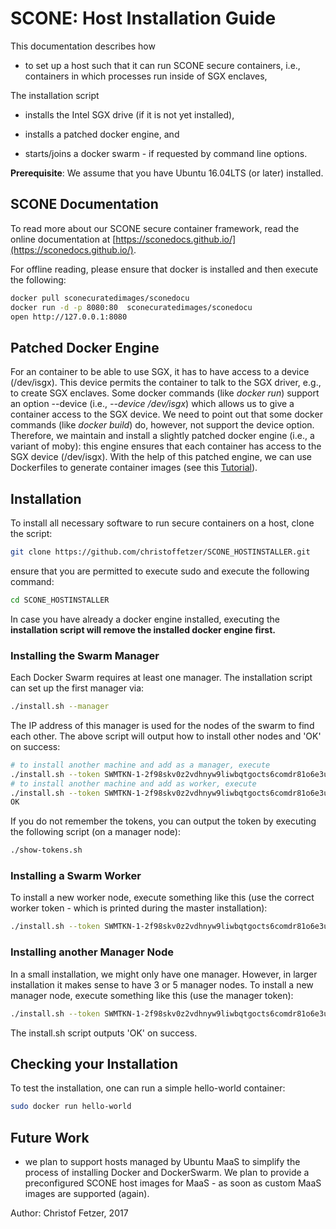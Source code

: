 # SCONE: Host Installation Guide

This documentation describes how 

* to set up a host such that it can run SCONE secure containers, i.e., containers in which processes run inside of SGX enclaves,

The installation script

* installs the Intel SGX drive (if it is not yet installed), 

* installs a patched docker engine, and

* starts/joins a docker swarm - if requested by command line options.


**Prerequisite**:  We assume that you have Ubuntu 16.04LTS (or later) installed. 

## SCONE Documentation

To read more about our SCONE secure container framework, read the online
documentation at [https://sconedocs.github.io/](https://sconedocs.github.io/).

For offline reading, please ensure that docker is installed and then execute the following:


```bash
docker pull sconecuratedimages/sconedocu
docker run -d -p 8080:80  sconecuratedimages/sconedocu
open http://127.0.0.1:8080
```

## Patched Docker Engine

For an container to be able to use SGX, it has to have access to a device (/dev/isgx). This device permits the container to talk to the SGX driver, e.g., to create SGX enclaves. Some docker commands (like *docker run*) support an option --device (i.e., *--device /dev/isgx*) which allows us to give a container access to the SGX device. We need to point out that some docker commands (like *docker build*) do, however, not support the device option. Therefore, we maintain and install a slightly patched docker engine (i.e., a variant of moby): this engine ensures that each container has access to the SGX device (/dev/isgx).  With the help of this patched engine, we can use Dockerfiles to generate container images (see this [Tutorial](SCONE_Dockerfile.md)).

## Installation

To install all necessary software to run secure containers on a host, clone the script:

```bash
git clone https://github.com/christoffetzer/SCONE_HOSTINSTALLER.git
```

ensure that you are permitted to execute sudo and execute the following command:

```bash
cd SCONE_HOSTINSTALLER
```

In case you have already a docker engine installed, executing the
**installation script will remove the installed docker engine first.**

### Installing the Swarm Manager

Each Docker Swarm requires at least one manager. The installation script
can set up the first manager via:

```bash
./install.sh --manager
```

The IP address of this manager is used for the nodes of the swarm to find each other. The above script will output how to install other nodes and 'OK' on success:

```bash
# to install another machine and add as a manager, execute
./install.sh --token SWMTKN-1-2f98skv0z2vdhnyw9liwbqtgocts6comdr81o6e3u6kd9olbrc-48zv9ho4f3poid4d34767nucj 192.168.4.101:2377
# to install another machine and add as worker, execute
./install.sh --token SWMTKN-1-2f98skv0z2vdhnyw9liwbqtgocts6comdr81o6e3u6kd9olbrc-91z9bxu0exqli87elwasyjj5w 192.168.4.101:2377
OK
```
If you do not remember the tokens, you can output the token by executing the following script (on a manager node):

```bash
./show-tokens.sh 
```

### Installing a Swarm Worker

To install a new worker node, execute something like this (use the correct worker token - which is printed during the master installation):

```bash
./install.sh --token SWMTKN-1-2f98skv0z2vdhnyw9liwbqtgocts6comdr81o6e3u6kd9olbrc-91z9bxu0exqli87elwasyjj5w 192.168.4.101:2377
```

### Installing another Manager Node

In a small installation, we might only have one manager. However, in
larger installation it makes sense to have 3 or 5 manager nodes.
To install a new manager node, execute something like this (use the manager token):

```bash
./install.sh --token SWMTKN-1-2f98skv0z2vdhnyw9liwbqtgocts6comdr81o6e3u6kd9olbrc-48zv9ho4f3poid4d34767nucj 192.168.4.101:2377
```


The install.sh script outputs 'OK' on success.

## Checking your Installation


To test the installation, one can run a simple hello-world container:

```bash
sudo docker run hello-world
```


## Future Work

* we plan to support hosts managed by Ubuntu MaaS to simplify the process of installing Docker and DockerSwarm. 
We plan to provide a preconfigured SCONE host images for MaaS - as soon as custom MaaS images are supported (again).

Author: Christof Fetzer, 2017
